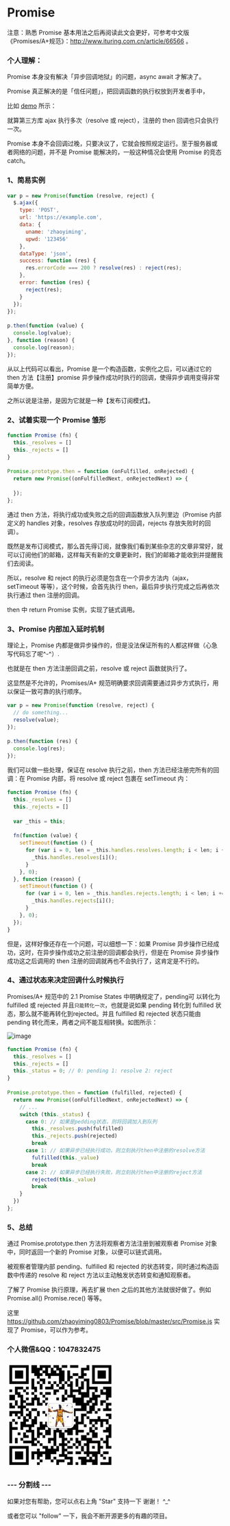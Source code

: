 # Promise

注意：熟悉 Promise 基本用法之后再阅读此文会更好，可参考中文版《Promises/A+规范》：http://www.ituring.com.cn/article/66566 。

### 个人理解：

Promise 本身没有解决「异步回调地狱」的问题，async await 才解决了。

Promise 真正解决的是「信任问题」，把回调函数的执行权放到开发者手中，

比如 [demo](https://github.com/zhaoyiming0803/test-code/blob/master/test288.js) 所示：

就算第三方库 ajax 执行多次（resolve 或 reject），注册的 then 回调也只会执行一次。

Promise 本身不会回调过晚，只要决议了，它就会按照规定运行。至于服务器或者网络的问题，并不是 Promise 能解决的，一般这种情况会使用 Promise 的竞态 catch。
### 1、简易实例
``` javascript
var p = new Promise(function (resolve, reject) {
  $.ajax({
    type: 'POST',
    url: 'https://example.com',
    data: {
      uname: 'zhaoyiming',
      upwd: '123456'
    },
    dataType: 'json',
    success: function (res) {
      res.errorCode === 200 ? resolve(res) : reject(res);
    },
    error: function (res) {
      reject(res);
    }
  });
});

p.then(function (value) {
  console.log(value);
}, function (reason) {
  console.log(reason);
});
```
从以上代码可以看出，Promise 是一个构造函数，实例化之后，可以通过它的 then 方法【注册】promise 异步操作成功时执行的回调，使得异步调用变得非常简单方便。

之所以说是注册，是因为它就是一种【发布订阅模式】。

### 2、试着实现一个 Promise 雏形
``` javascript
function Promise (fn) {
  this._resolves = []
  this._rejects = []
}

Promise.prototype.then = function (onFulfilled, onRejected) {
  return new Promise((onFulfilledNext, onRejectedNext) => {

  });
};
```
通过 then 方法，将执行成功或失败之后的回调函数放入队列里边（Promise 内部定义的 handles 对象，resolves 存放成功时的回调，rejects 存放失败时的回调）。

既然是发布订阅模式，那么首先得订阅，就像我们看到某些杂志的文章非常好，就可以订阅他们的邮箱，这样每天有新的文章更新时，我们的邮箱才能收到并提醒我们去阅读。

所以，resolve 和 reject 的执行必须是包含在一个异步方法内（ajax，setTimeout 等等），这个时候，会首先执行 then，最后异步执行完成之后再依次执行通过 then 注册的回调。

then 中 return Promise 实例，实现了链式调用。

### 3、Promise 内部加入延时机制

理论上，Promise 内都是做异步操作的，但是没法保证所有的人都这样做（心急写代码忘了呢^-^）.

也就是在 then 方法注册回调之前，resolve 或 reject 函数就执行了。

这显然是不允许的，Promises/A+ 规范明确要求回调需要通过异步方式执行，用以保证一致可靠的执行顺序。
``` javascript
var p = new Promise(function (resolve, reject) {
  // do something...
  resolve(value);
});

p.then(function (res) {
  console.log(res);
});
```
我们可以做一些处理，保证在 resolve 执行之前，then 方法已经注册完所有的回调：在 Promise 内部，将 resolve 或 reject 包裹在 setTimeout 内：
``` javascript
function Promise (fn) {
  this._resolves = []
  this._rejects = []

  var _this = this;

  fn(function (value) {
    setTimeout(function () {
      for (var i = 0, len = _this.handles.resolves.length; i < len; i += 1) {
        _this.handles.resolves[i]();
      }
    }, 0);
  }, function (reason) {
    setTimeout(function () {
      for (var i = 0, len = _this.handles.rejects.length; i < len; i += 1) {
        _this.handles.rejects[i]();
      }
    }, 0);
  });
}
```
但是，这样好像还存在一个问题，可以细想一下：如果 Promise 异步操作已经成功，这时，在异步操作成功之前注册的回调都会执行，但是在 Promise 异步操作成功这之后调用的 then 注册的回调就再也不会执行了，这肯定是不行的。

### 4、通过状态来决定回调什么时候执行

Promises/A+ 规范中的 2.1 Promise States 中明确规定了，pending可 以转化为 fulfilled 或 rejected 并且`只能转化一次`，也就是说如果 pending 转化到 fulfilled 状态，那么就不能再转化到rejected。并且 fulfilled 和 rejected 状态只能由 pending 转化而来，两者之间不能互相转换。如图所示：

![image](https://github.com/zhaoyiming0803/Promise/blob/dev/promise.png)
``` javascript
function Promise (fn) {
  this._resolves = []
  this._rejects = []
  this._status = 0; // 0: pending 1: resolve 2: reject
}

Promise.prototype.then = function (fulfilled, rejected) {
  return new Promise((onFulfilledNext, onRejectedNext) => {
    // ...
    switch (this._status) {
      case 0: // 如果是pedding状态，则将回调加入到队列
        this._resolves.push(fulfilled)
        this._rejects.push(rejected)
        break
      case 1: // 如果异步已经执行成功，则立刻执行then中注册的resolve方法
        fulfilled(this._value)
        break
      case 2: // 如果异步已经执行失败，则立刻执行then中注册的reject方法
        rejected(this._value)
        break
    }
  })
};
```

### 5、总结

通过 Promise.prototype.then 方法将观察者方法注册到被观察者 Promise 对象中，同时返回一个新的 Promise 对象，以便可以链式调用。

被观察者管理内部 pending、fulfilled 和 rejected 的状态转变，同时通过构造函数中传递的 resolve 和 reject 方法以主动触发状态转变和通知观察者。

了解了 Promise 执行原理，再去扩展 then 之后的其他方法就很好做了。例如 Promise.all() Promise.rece() 等等。

这里 https://github.com/zhaoyiming0803/Promise/blob/master/src/Promise.js 实现了 Promise，可以作为参考。

### 个人微信&QQ：1047832475

<img src="https://github.com/zhaoyiming0803/zhaoyiming0803/raw/master/wechat.jpeg" width="250" height="250" />

### --- 分割线 ---

如果对您有帮助，您可以点右上角 "Star" 支持一下 谢谢！ ^_^

或者您可以 "follow" 一下，我会不断开源更多的有趣的项目。
